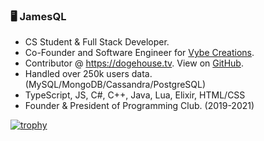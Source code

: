 ### 🖥️ JamesQL
- CS Student & Full Stack Developer.
- Co-Founder and Software Engineer for [Vybe Creations](https://vybemusic.app).
- Contributor @ https://dogehouse.tv. View on [GitHub](https://github.com/benawad/dogehouse).
- Handled over 250k users data. (MySQL/MongoDB/Cassandra/PostgreSQL)
- TypeScript, JS, C#, C++, Java, Lua, Elixir, HTML/CSS
- Founder & President of Programming Club. (2019-2021)

[![trophy](https://github-profile-trophy.vercel.app/?username=jamesql&theme=gruvbox&title=MultiLanguage,Commit,Repositories,Issues)](https://github.com/ryo-ma/github-profile-trophy)

